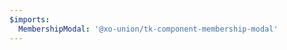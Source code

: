 ```yaml
---
$imports:
  MembershipModal: '@xo-union/tk-component-membership-modal'
---
```


<MembershipModal />
